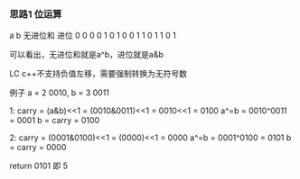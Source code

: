 ### 思路1 位运算

a b 无进位和 进位
0 0 0       0
1 0 1       0
0 1 1       0
1 1 0       1

可以看出，无进位和就是a^b，进位就是a&b

LC c++不支持负值左移，需要强制转换为无符号数

例子 a = 2 0010, b = 3 0011

1:
carry = (a&b)<<1 = (0010&0011)<<1 = 0010<<1 = 0100
a^=b = 0010^0011 = 0001
b = carry = 0100

2:
carry = (0001&0100)<<1 = (0000)<<1 = 0000
a^=b = 0001^0100 = 0101
b = carry = 0000

return 0101 即 5

